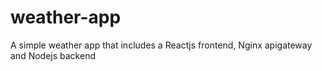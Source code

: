 # weather-app
A simple weather app that includes a Reactjs frontend, Nginx apigateway and Nodejs backend
